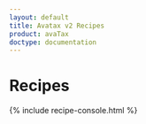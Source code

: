 ```yaml
---
layout: default
title: Avatax v2 Recipes
product: avaTax
doctype: documentation
---
```

<div>
<h1>Recipes</h1>
<script>
    /* Api console recipe configuration to load for this particular page */
    window.__RECIPE_FILE_NAME__ = 'avatax-v2.json';
</script> 
{% include recipe-console.html %}
</div>